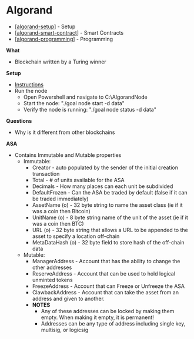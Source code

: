 # Algorand

- [[algorand-setup]] - Setup
- [[algorand-smart-contract]] - Smart Contracts
- [[algorand-programming]] - Programming

**What**
* Blockchain written by a Turing winner

**Setup**
* [Instructions](https://developer.algorand.org/tutorials/compile-and-run-the-algorand-node-natively-windows/)
* Run the node
  * Open Powershell and navigate to C:\AlgorandNode
  * Start the node: "./goal node start -d data"
  * Verify the node is running: "./goal node status -d data"

**Questions**
* Why is it different from other blockchains

**ASA**
* Contains Immutable and Mutable properties
  * Immutable: 
    * Creator - auto populated by the sender of the initial creation transaction
    * Total - # of units available for the ASA
    * Decimals - How many places can each unit be subdivided
    * DefaultFrozen - Can the ASA be traded by default (false if it can be traded immediately)
    * AssetName (o) - 32 byte string to name the asset class (ie if it was a coin then Bitcoin)
    * UnitName (o) - 8 byte string name of the unit of the asset (ie if it was a coin then BTC)
    * URL (o) - 32 byte string that allows a URL to be appended to the asset to specify a location off-chain
    * MetaDataHash (o) - 32 byte field to store hash of the off-chain data
  * Mutable:
    * ManagerAddress - Account that has the ability to change the other addresses
    * ReserveAddress - Account that can be used to hold logical unminted tokens
    * FreezeAddress - Account that can Freeze or Unfreeze the ASA
    * ClawbackAddress - Account that can take the asset from an address and given to another.
    * **NOTES** 
      * Any of these addresses can be locked by making them empty.  When making it empty, it is permanent!
      * Addresses can be any type of address including single key, multisig, or logicsig

[//begin]: # "Autogenerated link references for markdown compatibility"
[algorand-setup]: algorand-setup "Setup Options"
[algorand-smart-contract]: smart-contracts/algorand-smart-contract "Algorand Smart Contracts"
[algorand-programming]: programming/algorand-programming "Algorand Programming"
[//end]: # "Autogenerated link references"